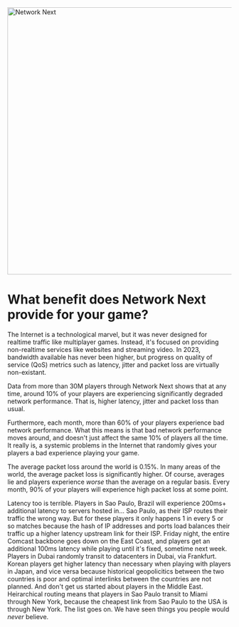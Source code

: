 <img src="https://static.wixstatic.com/media/799fd4_0512b6edaeea4017a35613b4c0e9fc0b~mv2.jpg/v1/fill/w_1200,h_140,al_c,q_80,usm_0.66_1.00_0.01/networknext_logo_colour_black_RGB_tightc.jpg" alt="Network Next" width="600"/>

<br>

# What benefit does Network Next provide for your game?

The Internet is a technological marvel, but it was never designed for realtime traffic like multiplayer games. Instead, it's focused on providing non-realtime services like websites and streaming video. In 2023, bandwidth available has never been higher, but progress on quality of service (QoS) metrics such as latency, jitter and packet loss are virtually non-existant.

Data from more than 30M players through Network Next shows that at any time, around 10% of your players are experiencing significantly degraded network performance. That is, higher latency, jitter and packet loss than usual.

Furthermore, each month, more than 60% of your players experience bad network performance. What this means is that bad network performance moves around, and doesn't just affect the same 10% of players all the time. It really is, a systemic problems in the Internet that randomly gives your players a bad experience playing your game.

The average packet loss around the world is 0.15%. In many areas of the world, the average packet loss is significantly higher. Of course, averages lie and players experience _worse_ than the average on a regular basis. Every month, 90% of your players will experience high packet loss at some point.

Latency too is terrible. Players in Sao Paulo, Brazil will experience 200ms+ additional latency to servers hosted in... Sao Paulo, as their ISP routes their traffic the wrong way. But for these players it only happens 1 in every 5 or so matches because the hash of IP addresses and ports load balances their traffic up a higher latency upstream link for their ISP. Friday night, the entire Comcast backbone goes down on the East Coast, and players get an additional 100ms latency while playing until it's fixed, sometime next week. Players in Dubai randomly transit to datacenters in Dubai, via Frankfurt. Korean players get higher latency than necessary when playing with players in Japan, and vice versa because historical geopolicitics between the two countries is poor and optimal interlinks between the countries are not planned. And don't get us started about players in the Middle East. Heirarchical routing means that players in Sao Paulo transit to Miami through New York, because the cheapest link from Sao Paulo to the USA is through New York. The list goes on. We have seen things you people would _never_ believe.

